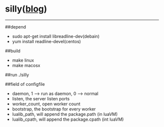 # silly([blog](http://blog.gotocoding.com/?p=446))
--------
##depend

- sudo apt-get install libreadline-dev(debain)
- yum install readline-devel(centos)

##build

- make linux
- make macosx

##run
    ./silly <configfile>

##field of configfile

- daemon, 1 --> run as daemon, 0 --> normal
- listen, the server listen ports
- worker_count, open worker count
- bootstrap, the bootstrap for every worker
- lualib_path, will append the package.path (in luaVM)
- lualib_cpath, will append the package.cpath (int luaVM)
